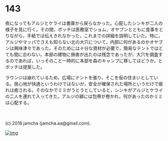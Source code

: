 # 143

夜になってもアルジとケライは書庫から戻らなかった。心配したシンキが二人の様子を見に行く。その間，ボッチは医務室でショム，オヤブンとともに食事をとりながら，手紙では伝えきれなかった，これまでの詳細を説明していた。特に，アルジやマッパでさえも知らない北の大穴について，内部に何があるのかオヤブンは興味津々であった。そのためには十分な資材が必要で，簡易なテントではとても間に合わない。本部の建物に損害が出たのは残念であったが，大穴を調査するのであれば，いっそのこと一時的に本部を森のキャンプに移してはどうか，とボッチは提案した。  

ラウンジは崩れているため，広場にテントを張り，そこを仮の住まいとしている。居心地が快適というわけではないが，安全が確保された場所というだけで疲れは癒される。そのなかでミミがうとうとしていると，シンキがアルジとケライの二人を連れて入ってきた。アルジの額には包帯が巻かれ，何があったのかミミは心配する。  

<br>  
<br>  
(c) 2018 jamcha (jamcha.aa@gmail.com).  

[![img](http://i.creativecommons.org/l/by-nc-sa/4.0/88x31.png)](http://creativecommons.org/licenses/by-nc-sa/4.0/deed)
